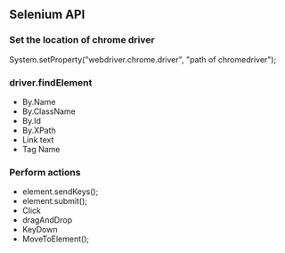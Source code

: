## Selenium API
### Set the location of chrome driver
System.setProperty("webdriver.chrome.driver", "path of chromedriver");

### driver.findElement
- By.Name
- By.ClassName
- By.Id
- By.XPath
- Link text
- Tag Name


### Perform actions
- element.sendKeys();
- element.submit();
- Click
- dragAndDrop
- KeyDown
- MoveToElement();
